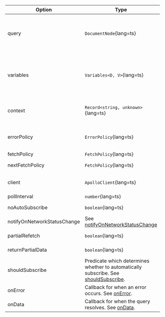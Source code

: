 | Option | Type | Description |
| ------ | ---- | ----------- |
| query | `DocumentNode`{lang=ts} | A GraphQL document that consists of a single query to be sent down to the server. |
| variables | `Variables<D, V>`{lang=ts} | A map going from variable name to variable value, where the variables are used within the GraphQL query. |
| context | `Record<string, unknown>`{lang=ts} | Context object passed through the link execution chain. |
| errorPolicy | `ErrorPolicy`{lang=ts} | Error policy to use for the query. See [errorPolicy](/api/core/interfaces/query/#errorpolicy) |
| fetchPolicy | `FetchPolicy`{lang=ts} | See [fetchPolicy](/api/core/interfaces/query/#fetchpolicy) |
| nextFetchPolicy | `FetchPolicy`{lang=ts} | See [nextFetchPolicy](/api/core/interfaces/query/#nextfetchpolicy) |
| client | `ApolloClient`{lang=ts} | ApolloClient instance use to make the call. |
| pollInterval | `number`{lang=ts} | See [pollInterval](/api/core/interfaces/query/#pollinterval) |
| noAutoSubscribe | `boolean`{lang=ts} | See [noAutoSubscribe](/api/core/interfaces/query/#noautosubscribe) |
| notifyOnNetworkStatusChange | See [notifyOnNetworkStatusChange](/api/core/interfaces/query/#notifyonnetworkstatuschange) |
| partialRefetch | `boolean`{lang=ts} | See [partialRefetch](/api/core/interfaces/query/#partialrefetch) |
| returnPartialData | `boolean`{lang=ts} | See [returnPartialData](/api/core/interfaces/query/#returnpartialdata) |
| shouldSubscribe | Predicate which determines whether to automatically subscribe.  See [shouldSubscribe](/api/core/interfaces/query/#shouldsubscribe). |
| onError | Callback for when an error occurs. See [onError](/api/core/interfaces/query/#onerror). |
| onData | Callback for when the query resolves. See [onData](/api/core/interfaces/query/#ondata). |
